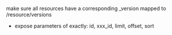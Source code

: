 make sure all resources have a corresponding _version mapped to
/resource/versions

  - expose parameters of exactly: id, xxx_id, limit, offset, sort

